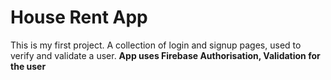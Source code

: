 # House Rent App
This is my first project. A collection of login and signup pages, used to verify and validate a user.
**App uses Firebase Authorisation, Validation for the user**

